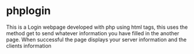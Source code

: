 # phplogin
This is a Login webpage developed with php using html tags, this uses the method get to send whatever information you have filled in the another page. When successful the page displays your server information and the clients information
